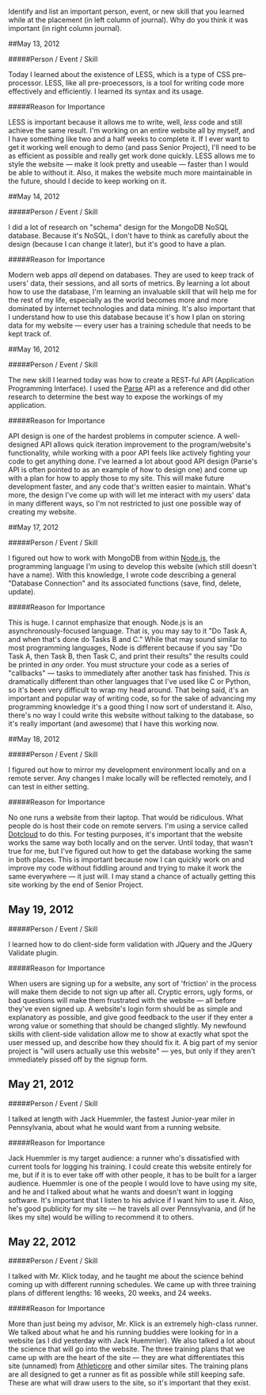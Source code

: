 Identify and list an important person, event, or new skill that you learned
while at the placement (in left column of journal).  Why do you think it was
important (in right column journal).

##May 13, 2012

#####Person / Event / Skill

Today I learned about the existence of LESS, which is a type of CSS
pre-processor. LESS, like all pre-proecessors, is a tool for writing code more
effectively and efficiently. I learned its syntax and its usage.

#####Reason for Importance

LESS is important because it allows me to write, well, _less_ code and still
achieve the same result. I'm working on an entire website all by myself, and I
have something like two and a half weeks to complete it. If I ever want to get
it working well enough to demo (and pass Senior Project), I'll need to be as
efficient as possible and really get work done quickly. LESS allows me to style
the website — make it look pretty and useable — faster than I would be able to
without it. Also, it makes the website much more maintainable in the future,
should I decide to keep working on it.

##May 14, 2012

#####Person / Event / Skill

I did a lot of research on "schema" design for the MongoDB NoSQL database.
Because it's NoSQL, I don't have to think as carefully about the design
(because I can change it later), but it's good to have a plan.

#####Reason for Importance

Modern web apps *all* depend on databases. They are used to keep track of
users' data, their sessions, and all sorts of metrics. By learning a lot about
how to use the database, I'm learning an invaluable skill that will help me for
the rest of my life, especially as the world becomes more and more dominated by
internet technologies and data mining. It's also important that I understand
how to use this database because it's how I plan on storing data for my website
— every user has a training schedule that needs to be kept track of. 

##May 16, 2012

#####Person / Event / Skill

The new skill I learned today was how to create a REST-ful API (Application
Programming Interface). I used the [Parse](https://www.parse.com/docs/rest) API
as a reference and did other research to determine the best way to expose the
workings of my application.

#####Reason for Importance

API design is one of the hardest problems in computer science. A well-designed
API allows quick iteration improvement to the program/website's functionality,
while working with a poor API feels like actively fighting your code to get
anything done. I've learned a lot about good API design (Parse's API is often
pointed to as an example of how to design one) and come up with a plan for how
to apply those to my site. This will make future development faster, and any
code that's written easier to maintain. What's more, the design I've come up
with will let me interact with my users' data in many different ways, so I'm
not restricted to just one possible way of creating my website.


##May 17, 2012

#####Person / Event / Skill

I figured out how to work with MongoDB from within
[Node.js](http://nodejs.org/), the programming language I'm using to develop
this website (which still doesn't have a name). With this knowledge, I wrote
code describing a general "Database Connection" and its associated functions
(save, find, delete, update).

#####Reason for Importance

This is huge. I cannot emphasize that enough. Node.js is an
asynchronously-focused language. That is, you may say to it "Do Task A, and when
that's done do Tasks B and C." While that may sound similar to most programming
languages, Node is different because if you say "Do Task A, then Task B, then
Task C, and print their results" the results could be printed in *any* order.
You must structure your code as a series of "callbacks" — tasks to immediately
after another task has finished. This *is* dramatically different than other
languages that I've used like C or Python, so it's been very difficult to wrap
my head around. That being said, it's an important and popular way of writing
code, so for the sake of advancing my programming knowledge it's a good thing I
now sort of understand it. Also, there's no way I could write this website
without talking to the database, so it's really important (and awesome) that I
have this working now.

##May 18, 2012

#####Person / Event / Skill

I figured out how to mirror my development environment locally and on a remote
server. Any changes I make locally will be reflected remotely, and I can test in
either setting.

#####Reason for Importance

No one runs a website from their laptop. That would be ridiculous. What people
do is host their code on remote servers. I'm using a service called
[Dotcloud](https://www.dotcloud.com/) to do this. For testing purposes, it's
important that the website works the same way both locally and on the server.
Until today, that wasn't true for me, but I've figured out how to get the
database working the same in both places. This is important because now I can
quickly work on and improve my code without fiddling around and trying to make
it work the same everywhere — it just will. I may stand a chance of actually
getting this site working by the end of Senior Project.

## May 19, 2012

#####Person / Event / Skill

I learned how to do client-side form validation with JQuery and the JQuery
Validate plugin.

#####Reason for Importance

When users are signing up for a website, any sort of 'friction' in the process
will make them decide to not sign up after all. Cryptic errors, ugly forms, or
bad questions will make them frustrated with the website — all before they've
even signed up. A website's login form should be as simple and explanatory as
possible, and give good feedback to the user if they enter a wrong value or
something that should be changed slightly. My newfound skills with client-side
validation allow me to show at exactly what spot the user messed up, and
describe how they should fix it. A big part of my senior project is "will users
actually use this website" — yes, but only if they aren't immediately pissed off
by the signup form. 

## May 21, 2012

#####Person / Event / Skill

I talked at length with Jack Huemmler, the fastest Junior-year miler in
Pennsylvania, about what he would want from a running website. 

#####Reason for Importance

Jack Huemmler is my target audience: a runner who's dissatisfied with current
tools for logging his training. I could create this website entirely for me, but
if it is to ever take off with other people, it has to be built for a larger
audience. Huemmler is one of the people I would love to have using my site, and
he and I talked about what he wants and doesn't want in logging software. It's
important that I listen to his advice if I want him to use it. Also, he's good
publicity for my site — he travels all over Pennsylvania, and (if he likes my
site) would be willing to recommend it to others. 


## May 22, 2012

#####Person / Event / Skill

I talked with Mr. Klick today, and he taught me about the science behind coming
up with different running schedules. We came up with three training plans of
different lengths: 16 weeks, 20 weeks, and 24 weeks.

#####Reason for Importance

More than just being my advisor, Mr. Klick is an extremely high-class runner. We
talked about what he and his running buddies were looking for in a website (as I
did yesterday with Jack Huemmler). We also talked a lot about the science that
will go into the website. The three training plans that we came up with are the
heart of the site — they are what differentiates this site (unnamed) from
[Athleticore](http://athleticore.com/) and other similar sites. The training
plans are all designed to get a runner as fit as possible while still keeping
safe. These are what will draw users to the site, so it's important that they
exist.



